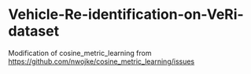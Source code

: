 # Vehicle-Re-identification-on-VeRi-dataset
Modification of cosine_metric_learning from https://github.com/nwojke/cosine_metric_learning/issues
